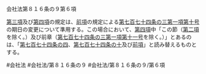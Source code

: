 会社法第８１６条の９第６項

[第三項](会社法＿＿＿＿第８１６条の９第３項)及び[第四項](会社法＿＿＿＿第８１６条の９第４項)の規定は、[前項](会社法＿＿＿＿第８１６条の９第５項)の規定による[第七百七十四条の三第一項第十号](会社法＿＿＿＿第７７４条の３第１項第１０号)の期日の変更について準用する。この場合において、[第四項](会社法＿＿＿＿第８１６条の９第４項)中「この節（[第二項](会社法＿＿＿＿第８１６条の９第２項)を除く。）及び前章（[第七百七十四条の三第一項第十一号](会社法＿＿＿＿第７７４条の３第１項第１１号)を除く。）」とあるのは、「[第七百七十四条の四](会社法＿＿＿＿第７７４条の４)、[第七百七十四条の十](会社法＿＿＿＿第７７４条の１０)及び[前項](会社法＿＿＿＿第８１６条の９第５項)」と読み替えるものとする。

#会社法
#会社法/第８１６条の９
#会社法/第８１６条の９/第６項
